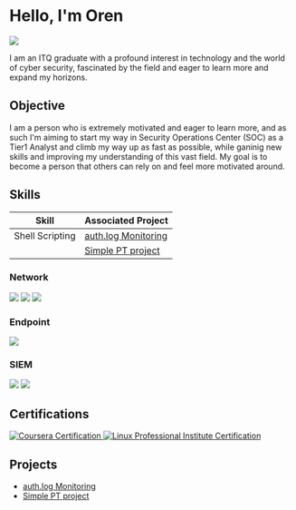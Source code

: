 # Hello, I'm Oren
<a href="https://www.linkedin.com/in/oren-s-930723244/"><img src="https://img.shields.io/badge/-LinkedIn-0072b1?&style=for-the-badge&logo=linkedin&logoColor=white" /></a>

I am an ITQ graduate with a profound interest in technology and the world of cyber security, fascinated by the field and eager to learn more and expand my horizons.

## Objective

I am a person who is extremely motivated and eager to learn more, and as such I'm aiming to start my way in Security Operations Center (SOC) as a Tier1 Analyst and climb my way up as fast as possible, 
while ganinig new skills and improving my understanding of this vast field.
My goal is to become a person that others can rely on and feel more motivated around.

## Skills

| Skill                                         | Associated Project         |
|-----------------------------------------------|----------------------------|
|Shell Scripting                                | <a href="https://github.com/Pine24/auth_log_monitor/tree/main">auth.log Monitoring</a>|
|                                               | <a href="https://github.com/Pine24/PT-project-vulnerability">Simple PT project</a>|



### Network
<div>
    <img src="https://img.shields.io/badge/-Wireshark-1679A7?&style=for-the-badge&logo=Wireshark&logoColor=white" />
    <img src="https://img.shields.io/badge/-FortiGate-EE3124?&style=for-the-badge&logo=Fortinet&logoColor=white" />
    <img src="https://img.shields.io/badge/-PacketTracer-155A9E?&style=for-the-badge&logo=Cisco&logoColor=white" />
</div>

### Endpoint
<div>
   <img src="https://img.shields.io/badge/-Microsoft_Sysmon-00A4EF?&style=for-the-badge&logo=Microsoft&logoColor=white" />
</div>

### SIEM
<div>
       <img src="https://img.shields.io/badge/-Splunk-000000?&style=for-the-badge&logo=Splunk&logoColor=white" />
       <img src="https://img.shields.io/badge/-QRadar-062C54?&style=for-the-badge&logo=QRadar&logoColor=white" />
</div>

## Certifications
<div>
<a href="https://coursera.org/share/211a3c2497e3243f17bc1c1e26f6275a">
    <img src="https://img.shields.io/badge/Coursera%20Splunk%20Search%20Expert%20101-blue?style=for-the-badge&logo=coursera&logoColor=white" alt="Coursera Certification"/>
</a>
<a href="https://lpi.org/v/LPI000608190/rr5hh3399p" target="_blank">
    <img src="https://img.shields.io/badge/Linux%20Professional%20Institute-blue?style=for-the-badge&logo=linux&logoColor=white" alt="Linux Professional Institute Certification"/>
</a>
</div>

## Projects
- <a href="https://github.com/Pine24/auth_log_monitor/tree/main">auth.log Monitoring</a>
- <a href="https://github.com/Pine24/PT-project-vulnerability">Simple PT project</a>
